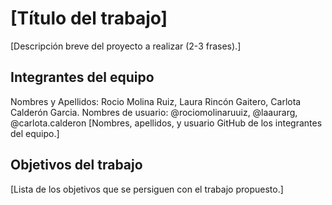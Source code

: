 # [Título del trabajo]

[Descripción breve del proyecto a realizar (2-3 frases).]

## Integrantes del equipo
Nombres  y Apellidos: Rocio Molina Ruiz, Laura Rincón Gaitero, Carlota Calderón Garcia.
Nombres de usuario: @rociomolinaruuiz, @laaurarg, @carlota.calderon
[Nombres, apellidos, y usuario GitHub de los integrantes del equipo.]

## Objetivos del trabajo

[Lista de los objetivos que se persiguen con el trabajo propuesto.]
